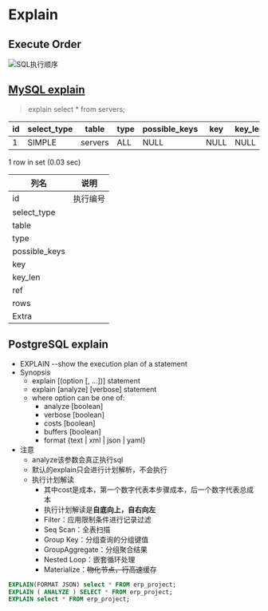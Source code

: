# Explain

## Execute Order
![SQL执行顺序](sql-execute-order.jpg)

## [MySQL explain](https://mp.weixin.qq.com/s/s3IvJ7bm03X49timtQ2e9Q)

> explain select * from servers;

| id   | select_type | table   | type | possible_keys | key  | key_len | ref  | rows | Extra |
| ---- | ----------- | ------- | ---- | ------------- | ---- | ------- | ---- | ---- | ----- |
| 1    | SIMPLE      | servers | ALL  | NULL          | NULL | NULL    | NULL | 1    | NULL  |

1 row in set (0.03 sec)

| 列名          | 说明     |
| ------------- | -------- |
| id            | 执行编号 |
| select_type   |          |
| table         |          |
| type          |          |
| possible_keys |          |
| key           |          |
| key_len       |          |
| ref           |          |
| rows          |          |
| Extra         |          |



## PostgreSQL explain

+ EXPLAIN --show the execution plan of a statement
+ Synopsis
  + explain [(option [, ...])] statement
  + explain [analyze] [verbose] statement
  + where option can be one of:
    + analyze [boolean]
    + verbose [boolean]
    + costs [boolean]
    + buffers [boolean]
    + format {text | xml | json | yaml}
+ 注意
  + analyze该参数会真正执行sql
  + 默认的explain只会进行计划解析，不会执行
  + 执行计划解读
    + 其中cost是成本，第一个数字代表本步骤成本，后一个数字代表总成本
    + 执行计划解读是**自底向上，自右向左**
    + Filter：应用限制条件进行记录过滤
    + Seq Scan：全表扫描
    + Group Key：分组查询的分组键值
    + GroupAggregate：分组聚合结果
    + Nested Loop：嵌套循环处理
    + Materialize：~~物化节点，行高速~~缓存

```sql
EXPLAIN(FORMAT JSON) select * FROM erp_project;
EXPLAIN ( ANALYZE ) SELECT * FROM erp_project;
EXPLAIN select * FROM erp_project;
```
